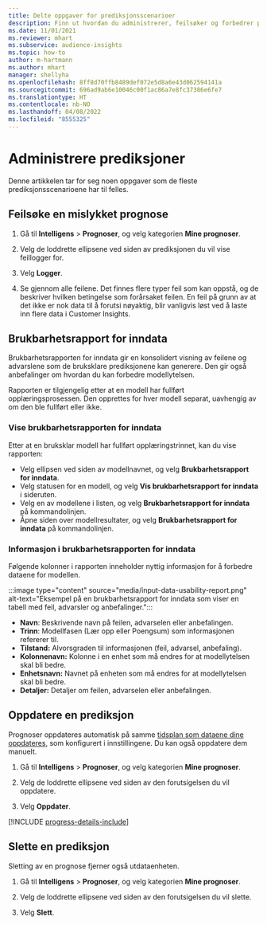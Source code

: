 ```yaml
---
title: Delte oppgaver for prediksjonsscenarioer
description: Finn ut hvordan du administrerer, feilsøker og forbedrer prediksjoner.
ms.date: 11/01/2021
ms.reviewer: mhart
ms.subservice: audience-insights
ms.topic: how-to
author: m-hartmann
ms.author: mhart
manager: shellyha
ms.openlocfilehash: 8ff8d70ffb8489def072e5d8a6e43d062594141a
ms.sourcegitcommit: 696ad9ab6e10046c00f1ac86a7e8fc37386e6fe7
ms.translationtype: HT
ms.contentlocale: nb-NO
ms.lasthandoff: 04/08/2022
ms.locfileid: "8555325"
---
```

# <a name="manage-predictions"></a>Administrere prediksjoner

Denne artikkelen tar for seg noen oppgaver som de fleste prediksjonsscenarioene har til felles.

## <a name="troubleshoot-a-failed-prediction"></a>Feilsøke en mislykket prognose

1. Gå til **Intelligens** > **Prognoser**, og velg kategorien **Mine prognoser**.

1. Velg de loddrette ellipsene ved siden av prediksjonen du vil vise feillogger for.

1. Velg **Logger**.

1. Se gjennom alle feilene. Det finnes flere typer feil som kan oppstå, og de beskriver hvilken betingelse som forårsaket feilen. En feil på grunn av at det ikke er nok data til å forutsi nøyaktig, blir vanligvis løst ved å laste inn flere data i Customer Insights.

## <a name="input-data-usability-report"></a>Brukbarhetsrapport for inndata

Brukbarhetsrapporten for inndata gir en konsolidert visning av feilene og advarslene som de bruksklare prediksjonene kan generere. Den gir også anbefalinger om hvordan du kan forbedre modellytelsen.

Rapporten er tilgjengelig etter at en modell har fullført opplæringsprosessen. Den opprettes for hver modell separat, uavhengig av om den ble fullført eller ikke.

### <a name="view-the-input-data-usability-report"></a>Vise brukbarhetsrapporten for inndata

Etter at en bruksklar modell har fullført opplæringstrinnet, kan du vise rapporten:
- Velg ellipsen ved siden av modellnavnet, og velg **Brukbarhetsrapport for inndata**.
- Velg statusen for en modell, og velg **Vis brukbarhetsrapport for inndata** i sideruten.
- Velg en av modellene i listen, og velg **Brukbarhetsrapport for inndata** på kommandolinjen.
- Åpne siden over modellresultater, og velg **Brukbarhetsrapport for inndata** på kommandolinjen.

### <a name="information-in-the-input-data-usability-report"></a>Informasjon i brukbarhetsrapporten for inndata

Følgende kolonner i rapporten inneholder nyttig informasjon for å forbedre dataene for modellen.

:::image type="content" source="media/input-data-usability-report.png" alt-text="Eksempel på en brukbarhetsrapport for inndata som viser en tabell med feil, advarsler og anbefalinger.":::

- **Navn**: Beskrivende navn på feilen, advarselen eller anbefalingen.
- **Trinn**: Modellfasen (Lær opp eller Poengsum) som informasjonen refererer til.
- **Tilstand:** Alvorsgraden til informasjonen (feil, advarsel, anbefaling).
- **Kolonnenavn:** Kolonne i en enhet som må endres for at modellytelsen skal bli bedre.
- **Enhetsnavn:** Navnet på enheten som må endres for at modellytelsen skal bli bedre.
- **Detaljer:** Detaljer om feilen, advarselen eller anbefalingen.

## <a name="refresh-a-prediction"></a>Oppdatere en prediksjon

Prognoser oppdateres automatisk på samme [tidsplan som dataene dine oppdateres](system.md#schedule-tab), som konfigurert i innstillingene. Du kan også oppdatere dem manuelt.

1. Gå til **Intelligens** > **Prognoser**, og velg kategorien **Mine prognoser**.

1. Velg de loddrette ellipsene ved siden av den forutsigelsen du vil oppdatere.

1. Velg **Oppdater**.

[!INCLUDE [progress-details-include](../includes/progress-details-pane.md)]

## <a name="delete-a-prediction"></a>Slette en prediksjon

Sletting av en prognose fjerner også utdataenheten.

1. Gå til **Intelligens** > **Prognoser**, og velg kategorien **Mine prognoser**.

1. Velg de loddrette ellipsene ved siden av den forutsigelsen du vil slette.

1. Velg **Slett**.
